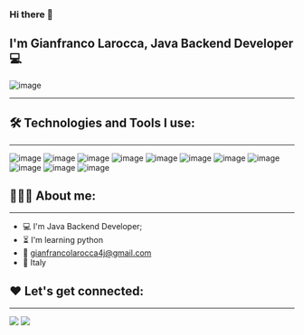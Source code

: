 ### Hi there 👋

## I'm Gianfranco Larocca, Java Backend Developer 💻

![image](https://github.com/Giancotsu/Giancotsu/blob/main/img/giphy.gif)

---

## 🛠️ Technologies and Tools I use:

---
![image](https://github.com/Giancotsu/Giancotsu/blob/main/img/spring_boot_ico.png "Spring Boot")
![image](https://github.com/Giancotsu/Giancotsu/blob/main/img/flutter_ico.png "Flutter")
![image](https://github.com/Giancotsu/Giancotsu/blob/main/img/hibernate_ico.png "Hibernate")
![image](https://github.com/Giancotsu/Giancotsu/blob/main/img/html_ico.png "HTML")
![image](https://github.com/Giancotsu/Giancotsu/blob/main/img/javascript_ico.png "Javascript")
![image](https://github.com/Giancotsu/Giancotsu/blob/main/img/java_ico.png "JAVA")
![image](https://github.com/Giancotsu/Giancotsu/blob/main/img/maven_ico.png "Maven")
![image](https://github.com/Giancotsu/Giancotsu/blob/main/img/mysql_ico.png "MYSQL")
![image](https://github.com/Giancotsu/Giancotsu/blob/main/img/postgres_ico.png "Postgres")
![image](https://github.com/Giancotsu/Giancotsu/blob/main/img/postman_ico.png "Postman")
![image](https://github.com/Giancotsu/Giancotsu/blob/main/img/github_ico.png "Git/Github")

## 👨🏻‍💻 About me:

---

- 💻 I'm Java Backend Developer;
- ⏳ I'm learning python
- 📧 gianfrancolarocca4j@gmail.com
- 🏡 Italy

## ❤️ Let's get connected:

---

[<img src="https://github.com/Giancotsu/Giancotsu/blob/main/img/linkedin_ico.png">](https://www.linkedin.com/in/gianfrancolarocca4j/)
<a href="mailto:gianfrancolarocca4j@gmail.com?"><img src="https://github.com/Giancotsu/Giancotsu/blob/main/img/gmail_ico.png"/></a>